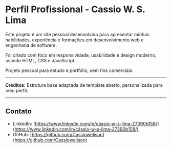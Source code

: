 # Perfil Profissional - Cassio W. S. Lima

Este projeto é um site pessoal desenvolvido para apresentar minhas habilidades, experiência e formações em desenvolvimento web e engenharia de software.

Foi criado com foco em responsividade, usabilidade e design moderno, usando HTML, CSS e JavaScript.

Projeto pessoal para estudo e portfólio, sem fins comerciais.

---

**Créditos:** Estrutura base adaptada de template aberto, personalizada para meu perfil.

---

## Contato

- LinkedIn: [https://www.linkedin.com/in/cássio-w-s-lima-27390b158/](https://www.linkedin.com/in/cássio-w-s-lima-27390b158/)  
- GitHub: [https://github.com/Cassiowelison](https://github.com/Cassiowelison)
